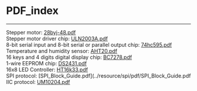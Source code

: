 # PDF_index
-----------
Stepper motor: [28byj-48.pdf](../outsourcing/28byj-48/pdf/28byj-48.pdf)         
Stepper motor driver chip: [ULN2003A.pdf](../outsourcing/28byj-48/pdf/ULN2003A.PDF)    
8-bit serial input and 8-bit serial or parallel output chip: [74hc595.pdf](../arduino/A1E0000_basic_learning_shield/pdf/74HC595.pdf)      
Temperature and humidity sensor: [AHT20.pdf](../arduino/A1E0000_basic_learning_shield/pdf/AHT20.pdf)       
16 keys and 4 digits digital display chip: [BC7278.pdf](../arduino/A1E0000_basic_learning_shield/pdf/BC7278.pdf)      
1-wire EEPROM chip: [DS2431.pdf](../arduino/A1E0000_basic_learning_shield/pdf/DS2431.pdf)     
16x8 LED Controller: [HT16k33.pdf](../common/C1M0000_8x16dot_matrix/pdf/ht16k33.PDF)        
SPI protocol: [SPI_Block_Guide.pdf](../resource/spi/pdf/SPI_Block_Guide.pdf       
IIC protocol: [UM10204.pdf](../resource/iic/pdf/UM10204.pdf) 